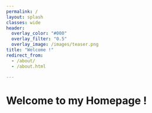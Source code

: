 ```yaml
---
permalink: /
layout: splash
classes: wide
header:
  overlay_color: "#000"
  overlay_filter: "0.5"
  overlay_image: /images/teaser.png
title: "Welcome !"
redirect_from: 
  - /about/
  - /about.html

---
```


Welcome to my Homepage !
======
